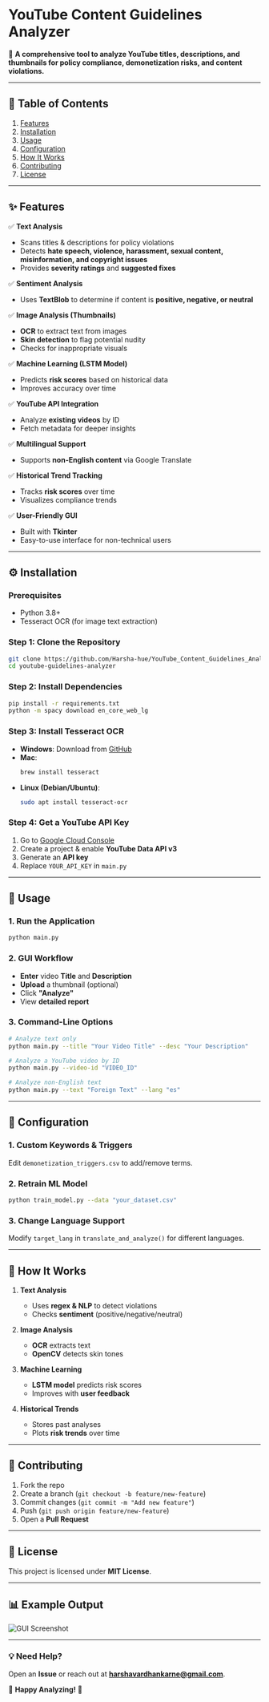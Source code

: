 # **YouTube Content Guidelines Analyzer**  

🚀 **A comprehensive tool to analyze YouTube titles, descriptions, and thumbnails for policy compliance, demonetization risks, and content violations.**  

---

## **📌 Table of Contents**  
1. [Features](#-features)  
2. [Installation](#-installation)  
3. [Usage](#-usage)  
4. [Configuration](#-configuration)  
5. [How It Works](#-how-it-works)  
6. [Contributing](#-contributing)  
7. [License](#-license)  

---

## **✨ Features**  
✅ **Text Analysis**  
- Scans titles & descriptions for policy violations  
- Detects **hate speech, violence, harassment, sexual content, misinformation, and copyright issues**  
- Provides **severity ratings** and **suggested fixes**  

✅ **Sentiment Analysis**  
- Uses **TextBlob** to determine if content is **positive, negative, or neutral**  

✅ **Image Analysis (Thumbnails)**  
- **OCR** to extract text from images  
- **Skin detection** to flag potential nudity  
- Checks for inappropriate visuals  

✅ **Machine Learning (LSTM Model)**  
- Predicts **risk scores** based on historical data  
- Improves accuracy over time  

✅ **YouTube API Integration**  
- Analyze **existing videos** by ID  
- Fetch metadata for deeper insights  

✅ **Multilingual Support**  
- Supports **non-English content** via Google Translate  

✅ **Historical Trend Tracking**  
- Tracks **risk scores** over time  
- Visualizes compliance trends  

✅ **User-Friendly GUI**  
- Built with **Tkinter**  
- Easy-to-use interface for non-technical users  

---

## **⚙️ Installation**  

### **Prerequisites**  
- Python 3.8+  
- Tesseract OCR (for image text extraction)  

### **Step 1: Clone the Repository**  
```bash
git clone https://github.com/Harsha-hue/YouTube_Content_Guidelines_Analyzer.git
cd youtube-guidelines-analyzer
```

### **Step 2: Install Dependencies**  
```bash
pip install -r requirements.txt
python -m spacy download en_core_web_lg
```

### **Step 3: Install Tesseract OCR**  
- **Windows**: Download from [GitHub](https://github.com/UB-Mannheim/tesseract/wiki)  
- **Mac**:  
  ```bash
  brew install tesseract
  ```  
- **Linux (Debian/Ubuntu)**:  
  ```bash
  sudo apt install tesseract-ocr
  ```  

### **Step 4: Get a YouTube API Key**  
1. Go to [Google Cloud Console](https://console.cloud.google.com/)  
2. Create a project & enable **YouTube Data API v3**  
3. Generate an **API key**  
4. Replace `YOUR_API_KEY` in `main.py`  

---

## **🚀 Usage**  

### **1. Run the Application**  
```bash
python main.py
```

### **2. GUI Workflow**  
- **Enter** video **Title** and **Description**  
- **Upload** a thumbnail (optional)  
- Click **"Analyze"**  
- View **detailed report**  

### **3. Command-Line Options**  
```bash
# Analyze text only
python main.py --title "Your Video Title" --desc "Your Description"

# Analyze a YouTube video by ID
python main.py --video-id "VIDEO_ID"

# Analyze non-English text
python main.py --text "Foreign Text" --lang "es"
```

---

## **🔧 Configuration**  

### **1. Custom Keywords & Triggers**  
Edit `demonetization_triggers.csv` to add/remove terms.  

### **2. Retrain ML Model**  
```bash
python train_model.py --data "your_dataset.csv"
```

### **3. Change Language Support**  
Modify `target_lang` in `translate_and_analyze()` for different languages.  

---

## **🤖 How It Works**  
1. **Text Analysis**  
   - Uses **regex & NLP** to detect violations  
   - Checks **sentiment** (positive/negative/neutral)  

2. **Image Analysis**  
   - **OCR** extracts text  
   - **OpenCV** detects skin tones  

3. **Machine Learning**  
   - **LSTM model** predicts risk scores  
   - Improves with **user feedback**  

4. **Historical Trends**  
   - Stores past analyses  
   - Plots **risk trends** over time  

---

## **🤝 Contributing**  
1. Fork the repo  
2. Create a branch (`git checkout -b feature/new-feature`)  
3. Commit changes (`git commit -m "Add new feature"`)  
4. Push (`git push origin feature/new-feature`)  
5. Open a **Pull Request**  

---

## **📜 License**  
This project is licensed under **MIT License**.  

---

## **📊 Example Output**  
![GUI Screenshot](https://)  

---

### **💡 Need Help?**  
Open an **Issue** or reach out at **harshavardhankarne@gmail.com**.  

🚀 **Happy Analyzing!** 🚀

